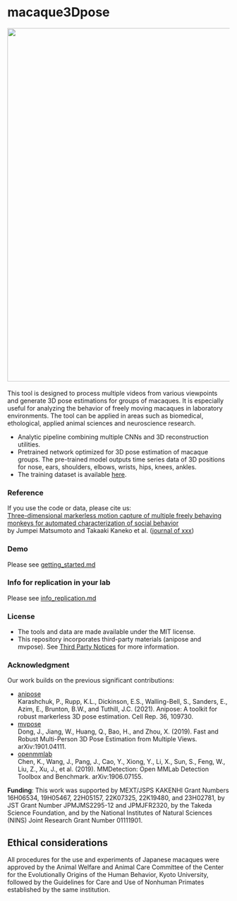 # macaque3Dpose 

<img src="./imgs/MovieS1.gif" width="800">　  

This tool is designed to process multiple videos from various viewpoints and generate 3D pose estimations for groups of macaques. It is especially useful for analyzing the behavior of freely moving macaques in laboratory environments. The tool can be applied in areas such as biomedical, ethological, applied animal sciences and neuroscience research. 

- Analytic pipeline combining multiple CNNs and 3D reconstruction utilities. 
- Pretrained network optimized for 3D pose estimation of macaque groups. The pre-trained model outputs time series data of 3D positions for nose, ears, shoulders, elbows, wrists, hips, knees, ankles. 
- The training dataset is available [here](XXX). 

### Reference 
If you use the code or data, please cite us:   
[Three-dimensional markerless motion capture of multiple freely behaving monkeys for automated characterization of social behavior](xxx)   
by Jumpei Matsumoto and Takaaki Kaneko et al. ([journal of xxx](xxx))

### Demo 
Please see [getting_started.md](getting_started.md)  

### Info for replication in your lab
Please see [info_replication.md](info_replication.md)

### License
- The tools and data are made available under the MIT license.   
- This repository incorporates third-party materials (anipose and mvpose). See [Third Party Notices](./ThirdPartyNotices.txt) for more information.  

### Acknowledgment 
Our work builds on the previous significant contributions:
- [anipose](https://github.com/lambdaloop/anipose)  
  Karashchuk, P., Rupp, K.L., Dickinson, E.S., Walling-Bell, S., Sanders, E., Azim, E., Brunton, B.W., and Tuthill, J.C. (2021). Anipose: A toolkit for robust markerless 3D pose estimation. Cell Rep. 36, 109730.
- [mvpose](https://github.com/zju3dv/mvpose)  
  Dong, J., Jiang, W., Huang, Q., Bao, H., and Zhou, X. (2019). Fast and Robust Multi-Person 3D Pose Estimation from Multiple Views. arXiv:1901.04111.
- [openmmlab](https://github.com/open-mmlab)  
  Chen, K., Wang, J., Pang, J., Cao, Y., Xiong, Y., Li, X., Sun, S., Feng, W., Liu, Z., Xu, J., et al. (2019). MMDetection: Open MMLab Detection Toolbox and Benchmark. arXiv:1906.07155.

**Funding**:
This work was supported by MEXT/JSPS KAKENHI Grant Numbers 16H06534, 19H05467, 22H05157, 22K07325, 22K19480, and 23H02781, by JST Grant Number JPMJMS2295-12 and JPMJFR2320, by the Takeda Science Foundation, and by the National Institutes of Natural Sciences (NINS) Joint Research Grant Number 01111901.

## Ethical considerations
All procedures for the use and experiments of Japanese macaques were approved by the Animal Welfare and Animal Care Committee of the Center for the Evolutionally Origins of the Human Behavior, Kyoto University, followed by the Guidelines for Care and Use of Nonhuman Primates established by the same institution.

